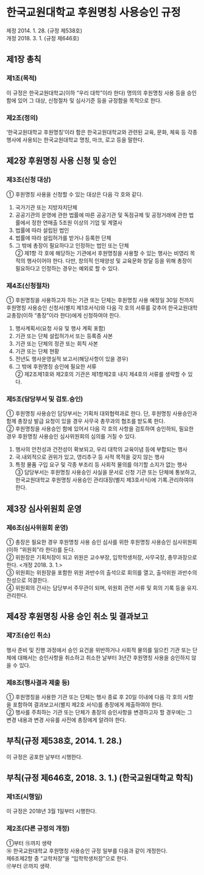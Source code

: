 # 한국교원대학교 후원명칭 사용승인 규정

제정 2014. 1. 28. (규정 제538호)  
개정 2018. 3. 1. (규정 제646호)

## 제1장 총칙

### 제1조(목적)

이 규정은 한국교원대학교(이하 “우리 대학”이라 한다) 명의의 후원명칭 사용 등을 승인함에 있어 그 대상, 신청절차 및 심사기준 등을 규정함을 목적으로 한다.

### 제2조(정의)

‘한국교원대학교 후원명칭’이라 함은 한국교원대학교와 관련된 교육, 문화, 체육 등 각종행사에 사용되는 한국교원대학교 명칭, 마크, 로고 등을 말한다.

## 제2장 후원명칭 사용 신청 및 승인

### 제3조(신청 대상)

① 후원명칭 사용을 신청할 수 있는 대상은 다음 각 호와 같다.

1. 국가기관 또는 지방자치단체
2. 공공기관의 운영에 관한 법률에 따른 공공기관 및 독점규제 및 공정거래에 관한 법률에서 정한 연매출 5조원 이상의 기업 및 계열사
3. 법률에 따라 설립된 법인
4. 법률에 따라 설립허가를 받거나 등록한 단체
5. 그 밖에 총장이 필요하다고 인정하는 법인 또는 단체  
   ② 제1항 각 호에 해당하는 기관에서 후원명칭을 사용할 수 있는 행사는 비영리 목적의 행사이어야 한다. 다만, 창의적 인재양성 및 교육문화 창달 등을 위해 총장이 필요하다고 인정하는 경우는 예외로 할 수 있다.

### 제4조(신청절차)

① 후원명칭을 사용하고자 하는 기관 또는 단체는 후원명칭 사용 예정일 30일 전까지 후원명칭 사용승인 신청서(별지 제1호서식)와 다음 각 호의 서류를 갖추어 한국교원대학교총장(이하 “총장”이라 한다)에게 신청하여야 한다.

1. 행사계획서(요청 사유 및 행사 계획 포함)
2. 기관 또는 단체 설립허가서 또는 등록증 사본
3. 기관 또는 단체의 정관 또는 회칙 사본
4. 기관 또는 단체 현황
5. 전년도 행사운영실적 보고서(해당사항이 있을 경우)
6. 그 밖에 후원명칭 승인에 필요한 서류  
   ② 제2조제1호와 제2호의 기관은 제1항제2호 내지 제4호의 서류를 생략할 수 있다.

### 제5조(담당부서 및 검토․승인)

① 후원명칭 사용승인 담당부서는 기획처 대외협력과로 한다. 단, 후원명칭 사용승인과 함께 총장상 발급 요청이 있을 경우 사무국 총무과의 협조를 받도록 한다.  
② 후원명칭을 사용승인 함에 있어서 다음 각 호의 사항을 검토하여 승인하되, 필요한 경우 후원명칭 사용승인 심사위원회의 심의를 거칠 수 있다.

1. 행사의 안전성과 건전성이 확보되고, 우리 대학의 교육이념 등에 부합되는 행사
2. 국․내외적으로 권위가 있고, 영리추구 등 사적 목적을 갖지 않는 행사
3. 특정 물품 구입 요구 및 각종 부조리 등 사회적 물의를 야기할 소지가 없는 행사  
   ③ 담당부서는 후원명칭 사용승인 사실을 문서로 신청 기관 또는 단체에 통보하고, 한국교원대학교 후원명칭 사용승인 관리대장(별지 제3호서식)에 기록․관리하여야 한다.

## 제3장 심사위원회 운영

### 제6조(심사위원회 운영)

① 총장은 필요한 경우 후원명칭 사용 승인 심사를 위한 후원명칭 사용승인 심사위원회(이하 “위원회”라 한다)를 둔다.  
② 위원장은 기획처장이 되고 위원은 교수부장, 입학학생처장, 사무국장, 총무과장으로 한다. <개정 2018. 3. 1.>  
③ 위원회는 위원장을 포함한 위원 과반수의 출석으로 회의를 열고, 출석위원 과반수의 찬성으로 의결한다.  
④ 위원회의 간사는 담당부서 주무관이 되며, 위원회 관련 서류 및 회의 기록 등을 유지․관리한다.

## 제4장 후원명칭 사용 승인 취소 및 결과보고

### 제7조(승인 취소)

행사 준비 및 진행 과정에서 승인 요건을 위반하거나 사회적 물의를 일으킨 기관 또는 단체에 대해서는 승인사항을 취소하고 취소한 날부터 3년간 후원명칭 사용을 승인하지 않을 수 있다.

### 제8조(행사결과 제출 등)

① 후원명칭을 사용한 기관 또는 단체는 행사 종료 후 20일 이내에 다음 각 호의 사항을 포함하여 결과보고서(별지 제2호 서식)를 총장에게 제출하여야 한다.  
② 행사를 주최하는 기관 또는 단체가 총장의 승인사항을 변경하고자 할 경우에는 그 변경 내용과 변경 사유를 사전에 총장에게 알려야 한다.

## 부칙(규정 제538호, 2014. 1. 28.)

이 규정은 공포한 날부터 시행한다.

## 부칙(규정 제646호, 2018. 3. 1.) (한국교원대학교 학칙)

### 제1조(시행일)

이 규정은 2018년 3월 1일부터 시행한다.

### 제2조(다른 규정의 개정)

①부터 ⑮까지 생략  
⑯ 한국교원대학교 후원명칭 사용승인 규정 일부를 다음과 같이 개정한다.  
제6조제2항 중 “교학처장”을 “입학학생처장”으로 한다.  
⑰부터 ㉗까지 생략.
